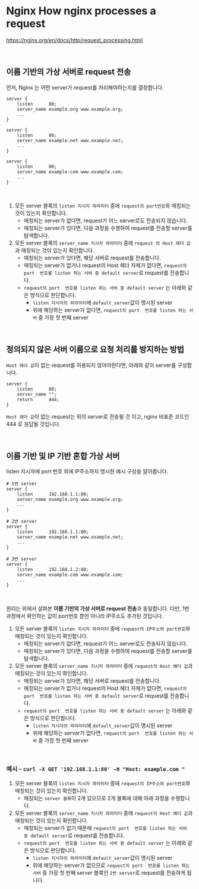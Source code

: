 # Nginx How nginx processes a request

https://nginx.org/en/docs/http/request_processing.html

<br>

## 이름 기반의 가상 서버로 request 전송

먼저, Nginx 는 어떤 server가 request를 처리해야하는지를 결정합니다.

```nginx
server {
    listen      80;
    server_name example.org www.example.org;
    ...
}

server {
    listen      80;
    server_name example.net www.example.net;
    ...
}

server {
    listen      80;
    server_name example.com www.example.com;
    ...
}
```

<br>

1. 모든 server 블록의 `listen 지시자 파라미터` 중에 `request의 port번호`와 매칭되는 것이 있는지 확인합니다.
   - 매칭되는 server가 없다면, request가 어느 server로도 전송되지 않습니다.
   - 매칭되는 server가 있다면, 다음 과정을 수행하여 request를 전송할 server를 탐색합니다.
2. 모든 server 블록의 `server_name 지시자 파라미터` 중에 `request 의 Host 헤더 값`과 매칭되는 것이 있는지 확인합니다.
   - 매칭되는 server가 있다면, 해당 서버로 request를 전송합니다.
   - 매칭되는 server가 없거나 request의 Host 헤더 자체가 없다면, `request의 port  번호를 listen 하는 서버 중 default server`로 request를 전송합니다.
   - `request의 port  번호를 listen 하는 서버 중 default server` 는 아래와 같은 방식으로 판단합니다.
     - `listen 지시자의 파라미터`에 `default_server`값이 명시된 server
     - 위에 해당하는 server가 없다면, `request의 port  번호를 listen 하는 서버` 중 가장 첫 번째 server

<br>

## 정의되지 않은 서버 이름으로 요청 처리를 방지하는 방법

`Host 헤더 값`이 없는 request를 허용되지 않아야한다면, 아래와 같이 server를 구성합니다.

```nginx
server {
    listen      80;
    server_name "";
    return      444;
}
```

`Host 헤더 값`이 없는 request는 위의 server로 전송될 것 이고, nginx 비표준 코드인 444 로 응답될 것입니다.

<br>

## 이름 기반 및 IP 기반 혼합 가상 서버

listen 지시자에 port 번호 외에 IP주소까지 명시한 예시 구성을 알아봅니다.

```nginx
# 1번 server
server {
    listen      192.168.1.1:80;
    server_name example.org www.example.org;
    ...
}

# 2번 server
server {
    listen      192.168.1.1:80;
    server_name example.net www.example.net;
    ...
}

# 3번 server
server {
    listen      192.168.1.2:80;
    server_name example.com www.example.com;
    ...
}
```

<br>

원리는 위에서 살펴본 **이름 기반의 가상 서버로 request 전송**과 동일합니다. 다만, 1번 과정에서 확인하는 값이 port번호 뿐만 아니라 IP주소도 추가된 것입니다.

1. 모든 server 블록의 `listen 지시자 파라미터` 중에 `request의 IP주소와 port번호`와 매칭되는 것이 있는지 확인합니다.
   - 매칭되는 server가 없다면, request가 어느 server로도 전송되지 않습니다.
   - 매칭되는 server가 있다면, 다음 과정을 수행하여 request를 전송할 server를 탐색합니다.
2. 모든 server 블록의 `server_name 지시자 파라미터` 중에 `request의 Host 헤더 값`과 매칭되는 것이 있는지 확인합니다.
   - 매칭되는 server가 있다면, 해당 서버로 request를 전송합니다.
   - 매칭되는 server가 없거나 request의 Host 헤더 자체가 없다면, `request의 port  번호를 listen 하는 서버 중 default server`로 request를 전송합니다.
   - `request의 port  번호를 listen 하는 서버 중 default server` 는 아래와 같은 방식으로 판단합니다.
     - `listen 지시자의 파라미터`에 `default_server`값이 명시된 server
     - 위에 해당하는 server가 없다면, `request의 port  번호를 listen 하는 서버` 중 가장 첫 번째 server

<br>

### 예시 - `curl -X GET '192.168.1.1:80' -H "Host: example.com "`

1. 모든 server 블록의 `listen 지시자 파라미터` 중에 `request의 IP주소와 port번호`와 매칭되는 것이 있는지 확인합니다.
   - 매칭되는 `server 블록`이 2개 있으므로 2개 블록에 대해 아래 과정을 수행합니다.
2. 모든 server 블록의 `server_name 지시자 파라미터` 중에 `request의 Host 헤더 값`과 매칭되는 것이 있는지 확인합니다.
   - 매칭되는 server가 없기 때문에 `request의 port  번호를 listen 하는 서버 중 default server`로 request를 전송합니다.
   - `request의 port  번호를 listen 하는 서버 중 default server` 는 아래와 같은 방식으로 판단합니다.
     - `listen 지시자의 파라미터`에 `default_server`값이 명시된 server
     - 위에 해당하는 server가 없으므로 `request의 port  번호를 listen 하는 서버` 중 가장 첫 번째 server 블록인 `1번 server`로 request를 전송하게 됩니다.

